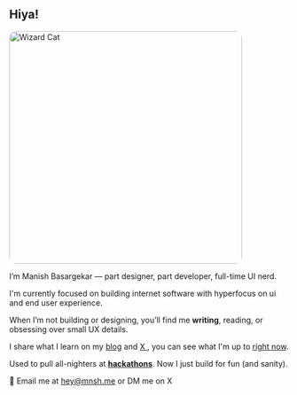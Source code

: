 
<h2> Hiya!</h1> 

<img src="https://github.com/user-attachments/assets/1326cd6d-2be4-4d5e-ac42-c52f47b23953" alt="Wizard Cat" style="width: 420px; border-radius: 12px;" />

<p></p>

<p>I’m Manish Basargekar — part designer, part developer, full-time UI nerd.</p>

<p>I'm currently focused on building internet software with hyperfocus on ui and end user experience. </p> <p>When I’m not building or designing, you’ll find me <b>writing</b>, reading, or obsessing over small UX details.</p>

<p>I share what I learn on my <a href="https://mnsh.me/blog" target="_blank">blog</a> and <a href="https://twitter.com/madebymanish" target="_blank">
X
</a>  , you can see what I'm up to <a href="https://mnsh.me/now" target="_blank">right now</a>.</p>


<p>Used to pull all-nighters at <a href="https://devpost.com/mnsh" target="_blank"><b>hackathons</b></a>. Now I just build for fun (and sanity).</p>

<p>💌 Email me at <a href="mailto:hey@mnsh.me">hey@mnsh.me</a> or DM me on X </p>
